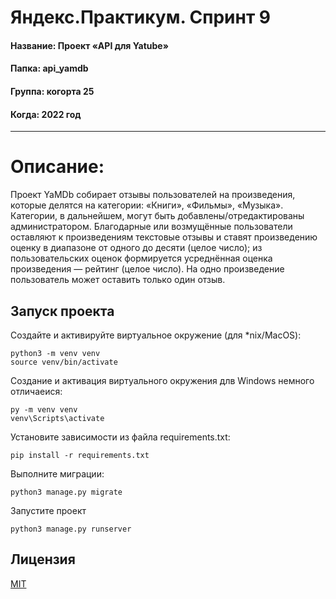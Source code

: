
# Яндекс.Практикум. Спринт 9

#### Название: Проект «API для Yatube»
#### Папка: api_yamdb
#### Группа: когорта 25
#### Когда: 2022 год

------------

# Описание:
Проект YaMDb собирает отзывы пользователей на произведения, которые делятся на категории: «Книги», «Фильмы», «Музыка». Категории, в дальнейшем, могут быть добавлены/отредактированы администратором. Благодарные или возмущённые пользователи оставляют к произведениям текстовые отзывы и ставят произведению оценку в диапазоне от одного до десяти (целое число); из пользовательских оценок формируется усреднённая оценка произведения — рейтинг (целое число). На одно произведение пользователь может оставить только один отзыв.


## Запуск проекта

Создайте и активируйте виртуальное окружение (для *nix/MacOS):

    python3 -m venv venv
    source venv/bin/activate

Создание и активация виртуального окружения длв Windows немного отличаеися:

    py -m venv venv
    venv\Scripts\activate

Установите зависимости из файла requirements.txt:

    pip install -r requirements.txt

Выполните миграции:

    python3 manage.py migrate


Запустите проект

    python3 manage.py runserver

## Лицензия
[MIT](https://ru.wikipedia.org/wiki/%D0%9B%D0%B8%D1%86%D0%B5%D0%BD%D0%B7%D0%B8%D1%8F_MIT)

